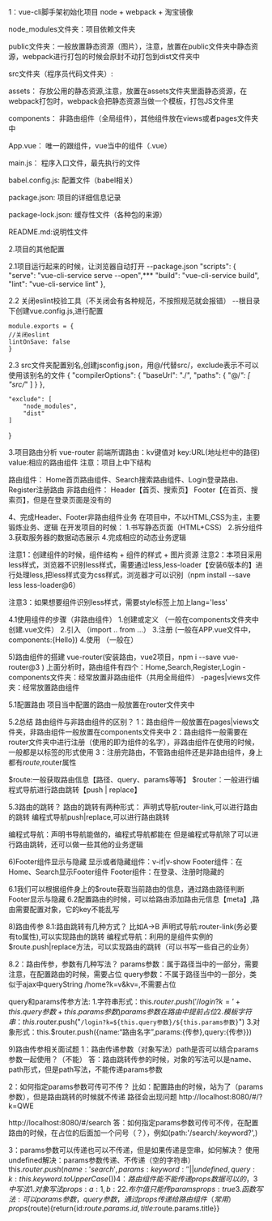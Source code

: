 1：vue-cli脚手架初始化项目
node + webpack + 淘宝镜像

node_modules文件夹：项目依赖文件夹

public文件夹：一般放置静态资源（图片），注意，放置在public文件夹中静态资源，webpack进行打包的时候会原封不动打包到dist文件夹中

src文件夹（程序员代码文件夹）:

  assets： 存放公用的静态资源,注意，放置在assets文件夹里面静态资源，在webpack打包时，webpack会把静态资源当做一个模板，打包JS文件里

  components： 非路由组件（全局组件），其他组件放在views或者pages文件夹中

  App.vue： 唯一的跟组件，vue当中的组件（.vue）

  main.js： 程序入口文件，最先执行的文件

babel.config.js: 配置文件（babel相关）

package.json: 项目的详细信息记录

package-lock.json: 缓存性文件（各种包的来源）

README.md:说明性文件

2.项目的其他配置

2.1项目运行起来的时候，让浏览器自动打开
  --package.json
      "scripts": {
      "serve": "vue-cli-service serve --open",***
      "build": "vue-cli-service build",
      "lint": "vue-cli-service lint"
      },

2.2 关闭eslint校验工具（不关闭会有各种规范，不按照规范就会报错）
  --根目录下创建vue.config.js,进行配置

    module.exports = {
    //关闭eslint
    lintOnSave: false
    }

2.3 src文件夹配置别名,创建jsconfig.json，用@/代替src/，exclude表示不可以使用该别名的文件
   {
    "compilerOptions": {
        "baseUrl": "./",
            "paths": {
            "@/*": [
                "src/*"
            ]
        }
    },

    "exclude": [
        "node_modules",
        "dist"
    ]
 }


 3.项目路由分析
 vue-router
 前端所谓路由：kv键值对
 key:URL(地址栏中的路径)
 value:相应的路由组件
 注意：项目上中下结构

 路由组件：
 Home首页路由组件、Search搜索路由组件、Login登录路由、Register注册路由
 非路由组件：
 Header【首页、搜索页】
 Footer【在首页、搜索页】，但是在登录页面是没有的


 4、完成Header、Footer非路由组件业务
 在项目中，不以HTML,CSS为主，主要锻炼业务、逻辑
 在开发项目的时候：
 1.书写静态页面（HTML+CSS）
 2.拆分组件
 3.获取服务器的数据动态展示
 4.完成相应的动态业务逻辑

 注意1：创建组件的时候，组件结构 + 组件的样式 + 图片资源
 注意2：本项目采用less样式，浏览器不识别less样式，需要通过less,less-loader【安装6版本的】进行处理less,把less样式变为css样式，浏览器才可以识别（npm install --save less less-loader@6）

 注意3：如果想要组件识别less样式，需要style标签上加上lang='less'

 4.1使用组件的步骤（非路由组件）
  1.创建或定义  （一般在components文件夹中创建.vue文件）
  2.引入        （import .. from ...）
  3.注册          (一般在APP.vue文件中，components:{Hello})
  4.使用          （一般在<template><div> <Hello/> </div></template>）


5)路由组件的搭建
vue-router(安装路由，vue2项目，npm i --save vue-router@3 )
上面分析时，路由组件有四个：Home,Search,Register,Login
-components文件夹：经常放置非路由组件（共用全局组件）
-pages|views文件夹：经常放置路由组件

5.1配置路由
项目当中配置的路由一般放置在router文件夹中

5.2总结
路由组件与非路由组件的区别？
1：路由组件一般放置在pages|views文件夹，非路由组件一般放置在components文件夹中
2：路由组件一般需要在router文件夹中进行注册（使用的即为组件的名字），非路由组件在使用的时候，一般都是以标签的形式使用
3：注册完路由，不管路由组件还是非路由组件，身上都有$route,$router属性

$route:一般获取路由信息【路径、query、params等等】
$router：一般进行编程式导航进行路由跳转【push | replace】

5.3路由的跳转？
路由的跳转有两种形式：
声明式导航router-link,可以进行路由的跳转
编程式导航push|replace,可以进行路由跳转

编程式导航：声明书导航能做的，编程式导航都能在
但是编程式导航除了可以进行路由跳转，还可以做一些其他的业务逻辑

6)Footer组件显示与隐藏
显示或者隐藏组件：v-if|v-show
Footer组件：在Home、Search显示Footer组件
Footer组件：在登录、注册时隐藏的

6.1我们可以根据组件身上的$route获取当前路由的信息，通过路由路径判断Footer显示与隐藏
6.2配置路由的时候，可以给路由添加路由元信息【meta】,路由需要配置对象，它的key不能乱写

8)路由传参
8.1:路由跳转有几种方式？
比如A->B
声明式导航:router-link(务必要有to属性),可以实现路由的跳转
编程式导航：利用的是组件实例的$route.push|replace方法，可以实现路由的跳转（可以书写一些自己的业务）

8.2：路由传参，参数有几种写法？
params参数：属于路径当中的一部分，需要注意，在配置路由的时候，需要占位
query参数：不属于路径当中的一部分，类似于ajax中queryString /home?k=v&kv=,不需要占位

  query和params传参方法:
  1.字符串形式：this.$router.push('/login?k='+this.query参数+this.params参数)params参数在路由中提前占位
  2.模板字符串：this.$router.push("`/login?k=${this.query参数}/${this.params参数}`")
  3.对象形式：this.$router.push({name:“路由名字”,params:{传参},query:{传参}})


9)路由传参相关面试题
1：路由传递参数（对象写法）path是否可以结合params参数一起使用？（不能）
答：路由跳转传参的时候，对象的写法可以是name、path形式，但是path写法，不能传递params参数

2：如何指定params参数可传可不传？
比如：配置路由的时候，站为了（params参数），但是路由跳转的时候就不传递
路径会出现问题
http://localhost:8080/#/?k=QWE

http://localhost:8080/#/search
答：如何指定params参数可传可不传，在配置路由的时候，在占位的后面加一个问号（？），例如(path:'/search/:keyword?',)

3：params参数可以传递也可以不传递，但是如果传递是空串，如何解决？
使用undefined解决：params参数传递、不传递（空的字符串）
 this.$router.push({name:'search', params:{keyword:''||undefined}, query:{k:this.keyword.toUpperCase()}})
4：路由组件能不能传递props数据
可以的，3中写法
  1.对象写法 props:{a:1,b:2}
  2.布尔值 只能传params  props:true
  3.函数写法:可以params参数，query参数，通过props传递给路由组件（常用）props($route){return{id:$route.params.id,title:$route.params.title}}